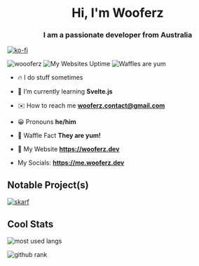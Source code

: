 <h1 align="center">Hi, I'm Wooferz </h1>
<h3 align="center">I am a passionate developer from Australia</h3>

[![ko-fi](https://ko-fi.com/img/githubbutton_sm.svg)](https://ko-fi.com/R5R4DQE1M)

![woooferz](https://komarev.com/ghpvc/?username=woooferz&label=Profile%20views&color=0e75b6&style=for-the-badge)
![My Websites Uptime](https://up.staffle.us/api/badge/5/uptime/24h?style=for-the-badge&label=My%20Websites%20Uptime%2024&color=blue)
![Waffles are yum](https://img.shields.io/badge/Waffles-Yum-blue?style=for-the-badge)

- 🔥 I do stuff sometimes

- 📘 I’m currently learning **Svelte.js**

- ✉️ How to reach me **wooferz.contact@gmail.com**

- 😀 Pronouns **he/him**

- 🧇 Waffle Fact **They are yum!**

- 🔗 My Website **https://wooferz.dev**

- My Socials: **https://me.wooferz.dev**

## Notable Project(s)
[![skarf](https://github-readme-stats.vercel.app/api/pin/?username=woooferz&repo=skarf&theme=cobalt)](https://github.com/woooferz/skarf)

## Cool Stats

![most used langs](https://github-readme-stats.vercel.app/api/top-langs?username=woooferz&show_icons=true&locale=en&layout=compact&theme=cobalt)

![github rank](https://github-readme-stats.vercel.app/api?username=woooferz&count_private=true&theme=cobalt&show_icons=true)

<!---
woooferz/woooferz is a ✨ special ✨ repository because its `README.md` (this file) appears on your GitHub profile.
You can click the Preview link to take a look at your changes.
--->

<!--
**woooferz/woooferz** is a ✨ _special_ ✨ repository because its `README.md` (this file) appears on your GitHub profile.

Here are some ideas to get you started:

- 🔭 I’m currently working on ...
- 🌱 I’m currently learning ...
- 👯 I’m looking to collaborate on ...
- 🤔 I’m looking for help with ...
- 💬 Ask me about ...
- 📫 How to reach me: ...
- 😄 Pronouns: ...
- ⚡ Fun fact: ...
-->

